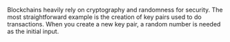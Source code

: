 Blockchains heavily rely on cryptography and randomness for security. The most straightforward example is the creation of key pairs used to do transactions. When you create a new key pair, a random number is needed as the initial input.
